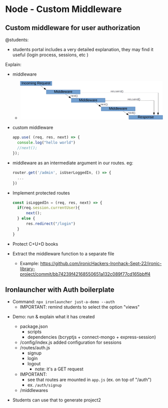 

# Node - Custom Middleware


## Custom middleware for user authorization

@students: 
- students portal includes a very detailed explanation, they may find it useful (login process, sessions, etc  )


Explain:
- middleware
  - ![diagram](./images/express-middleware.png)

- custom middleware
  ```js
  app.use( (req, res, next) => {
    console.log("hello world")
    //next();
  });
  ```

- middleware as an intermediate argument in our routes. eg:
  
  ```js
  router.get('/admin', isUserLoggedIn, () => {
    ...
  })
  ```

- Implement protected routes
  
  ```js
  const isLoggedIn = (req, res, next) => {
    if(req.session.currentUser){
        next();
    } else {
        res.redirect("/login")
    }
  }
  ```

- Protect C+U+D books

- Extract the middleware function to a separate file
  - Example: https://github.com/ironicHackers-Ironhack-Sept-22/ironic-library-project/commit/bb74239f42168550651a132c089f77cd165bbff4





## Ironlauncher with Auth boilerplate

- Command: `npx ironlauncher just-a-demo --auth`
  - IMPORTANT: remind students to select the option "views"

<!--

  In case Ironlauncher didn't install dependencies correctly:

  - npm i bcrypt@5.0.1 connect-mongo@4.6.0 cookie-parser@1.4.6 dotenv@16.0.3 express@4.18.1 express-session@1.17.3 hbs@4.2.0 mongoose@6.6.4 morgan@1.10.0 serve-favicon@2.5.0

  - npm i nodemon@2.0.20 --save-dev

-->


- Demo: run & explain what it has created
  - package.json
    - scripts 
    - dependencies (bcryptjs + connect-mongo + express-session)
  - /config/index.js added configuration for sessions
  - /routes/auth.js
    - signup
    - login
    - logout
      - note: it's a GET request
  - IMPORTANT: 
    - see that routes are mounted in `app.js` (ex. on top of "/auth")
    - ex. `/auth/signup`
  - /middlewares



- Students can use that to generate project2

